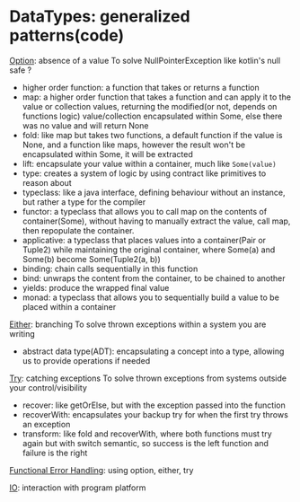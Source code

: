 # DataTypes: generalized patterns(code)

[Option][1]: absence of a value
To solve NullPointerException like kotlin's null safe ?

* higher order function: a function that takes or returns a function
* map: a higher order function that takes a function and can apply it to the value or collection values, returning the modified(or not, depends on functions logic) value/collection encapsulated within Some, else there was no value and will return None
* fold: like map but takes two functions, a default function if the value is None, and a function like maps, however the result won't be encapsulated within Some, it will be extracted
* lift: encapsulate your value within a container, much like `Some(value)`
* type: creates a system of logic by using contract like primitives to reason about 
* typeclass: like a java interface, defining behaviour without an instance, but rather a type for the compiler
* functor: a typeclass that allows you to call map on the contents of container(Some), without having to manually extract the value, call map, then repopulate the container.
* applicative: a typeclass that places values into a container(Pair or Tuple2) while maintaining the original container, where Some(a) and Some(b) become Some(Tuple2(a, b))
* binding: chain calls sequentially in this function
* bind: unwraps the content from the container, to be chained to another
* yields: produce the wrapped final value
* monad: a typeclass that allows you to sequentially build a value to be placed within a container

[Either][2]: branching
To solve thrown exceptions within a system you are writing

* abstract data type(ADT): encapsulating a concept into a type, allowing us to provide operations if needed

[Try][3]: catching exceptions
To solve thrown exceptions from systems outside your control/visibility

* recover: like getOrElse, but with the exception passed into the function
* recoverWith: encapsulates your backup try for when the first try throws an exception
* transform: like fold and recoverWith, where both functions must try again but with switch semantic, so success is the left function and failure is the right

[Functional Error Handling][4]: using option, either, try

[IO][5]: interaction with program platform

[1]:https://github.com/ersin-ertan/LearnKategory/blob/master/src/main/kotlin/A_Glossary/datatypes/A_Option.kt
[2]:https://github.com/ersin-ertan/LearnKategory/blob/master/src/main/kotlin/A_Glossary/datatypes/B_Either.kt
[3]:https://github.com/ersin-ertan/LearnKategory/blob/master/src/main/kotlin/A_Glossary/datatypes/C_Try.kt
[4]:https://github.com/ersin-ertan/LearnKategory/blob/master/src/main/kotlin/A_Glossary/datatypes/D_FunctionalErrorHandling.kt
[5]:https://github.com/ersin-ertan/LearnKategory/blob/master/src/main/kotlin/A_Glossary/datatypes/E_IO.kt
